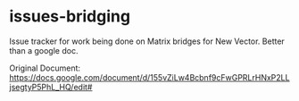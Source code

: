 # issues-bridging
Issue tracker for work being done on Matrix bridges for New Vector. Better than a google doc.

Original Document: https://docs.google.com/document/d/155vZiLw4Bcbnf9cFwGPRLrHNxP2LLjsegtyP5PhL_HQ/edit#
